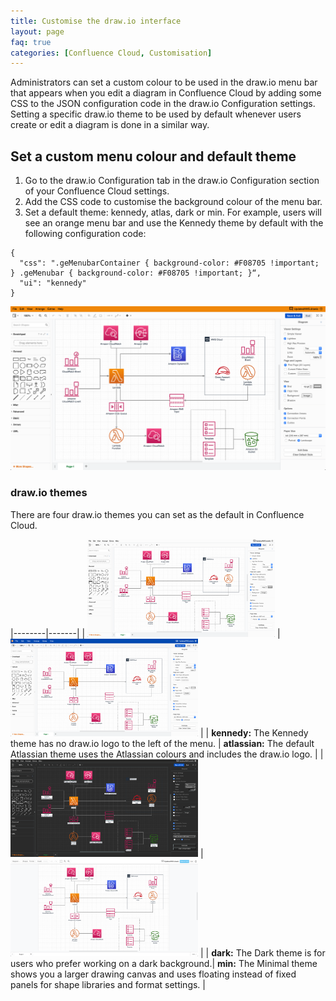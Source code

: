```yaml
---
title: Customise the draw.io interface
layout: page
faq: true
categories: [Confluence Cloud, Customisation]
---
```


Administrators can set a custom colour to be used in the draw.io menu bar that appears when you edit a diagram in Confluence Cloud by adding some CSS to the JSON configuration code in the draw.io Configuration settings. Setting a specific draw.io theme to be used by default whenever users create or edit a diagram is done in a similar way.

## Set a custom menu colour and default theme
1. Go to the draw.io Configuration tab in the draw.io Configuration section of your Confluence Cloud settings.
2. Add the CSS code to customise the background colour of the menu bar.
3. Set a default theme: kennedy, atlas, dark or min. For example, users will see an orange menu bar and use the Kennedy theme by default with the following configuration code:
```
{
  "css": ".geMenubarContainer { background-color: #F08705 !important; } .geMenubar { background-color: #F08705 !important; }“,
  "ui": "kennedy"
}
```
<img src="/assets/img/blog/custom-menu-custom-default-theme.png" width="600" alt="Customise the draw.io menu bar and default theme in Confluence Cloud">

### draw.io themes

There are four draw.io themes you can set as the default in Confluence Cloud.

|--------|-------|
| <img src="/assets/img/blog/theme-kennedy-confluence-cloud.png" width="300" alt="Kennedy theme in draw.io for Confluence Cloud"> | <img src="/assets/img/blog/theme-atlassian-confluence-cloud.png" width="300" alt="Atlassian theme in draw.io for Confluence Cloud"> |
| **kennedy:** The Kennedy theme has no draw.io logo to the left of the menu. | **atlassian:** The default Atlassian theme uses the Atlassian colours and includes the draw.io logo. |
| <img src="/assets/img/blog/theme-dark-confluence-cloud.png" width="300" alt="Dark theme in draw.io for Confluence Cloud"> | <img src="/assets/img/blog/theme-minimal-confluence-cloud.png" width="300" alt="Minimal theme in draw.io for Confluence Cloud"> |
| **dark:** The Dark theme is for users who prefer working on a dark background.| **min:** The Minimal theme shows you a larger drawing canvas and uses floating instead of fixed panels for shape libraries and format settings. |

